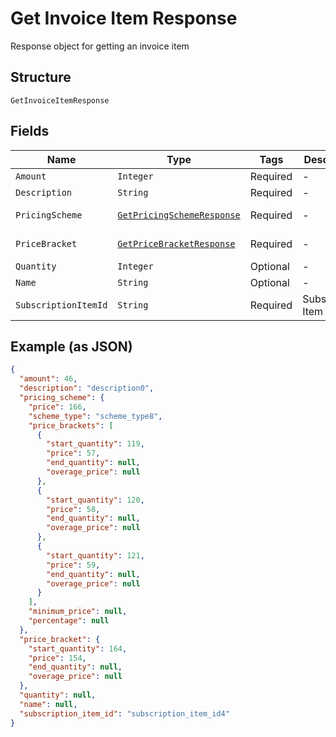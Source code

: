 
# Get Invoice Item Response

Response object for getting an invoice item

## Structure

`GetInvoiceItemResponse`

## Fields

| Name | Type | Tags | Description | Getter | Setter |
|  --- | --- | --- | --- | --- | --- |
| `Amount` | `Integer` | Required | - | Integer getAmount() | setAmount(Integer amount) |
| `Description` | `String` | Required | - | String getDescription() | setDescription(String description) |
| `PricingScheme` | [`GetPricingSchemeResponse`](../../doc/models/get-pricing-scheme-response.md) | Required | - | GetPricingSchemeResponse getPricingScheme() | setPricingScheme(GetPricingSchemeResponse pricingScheme) |
| `PriceBracket` | [`GetPriceBracketResponse`](../../doc/models/get-price-bracket-response.md) | Required | - | GetPriceBracketResponse getPriceBracket() | setPriceBracket(GetPriceBracketResponse priceBracket) |
| `Quantity` | `Integer` | Optional | - | Integer getQuantity() | setQuantity(Integer quantity) |
| `Name` | `String` | Optional | - | String getName() | setName(String name) |
| `SubscriptionItemId` | `String` | Required | Subscription Item Id | String getSubscriptionItemId() | setSubscriptionItemId(String subscriptionItemId) |

## Example (as JSON)

```json
{
  "amount": 46,
  "description": "description0",
  "pricing_scheme": {
    "price": 166,
    "scheme_type": "scheme_type8",
    "price_brackets": [
      {
        "start_quantity": 119,
        "price": 57,
        "end_quantity": null,
        "overage_price": null
      },
      {
        "start_quantity": 120,
        "price": 58,
        "end_quantity": null,
        "overage_price": null
      },
      {
        "start_quantity": 121,
        "price": 59,
        "end_quantity": null,
        "overage_price": null
      }
    ],
    "minimum_price": null,
    "percentage": null
  },
  "price_bracket": {
    "start_quantity": 164,
    "price": 154,
    "end_quantity": null,
    "overage_price": null
  },
  "quantity": null,
  "name": null,
  "subscription_item_id": "subscription_item_id4"
}
```

